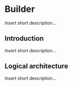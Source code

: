 # Builder

Insert short description...

## Introduction

Insert short description...

## Logical architecture

Insert short description...
